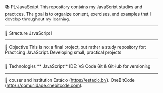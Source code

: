 📚 PL-JavaScript
This repository contains my JavaScript studies and practices. The goal is to organize content, exercises, and examples that I develop throughout my learning.

---

📂 Structure
JavaScript I

---

🚀 Objective
This is not a final project, but rather a study repository for:
Practicing JavaScript.
Developing small, practical projects

---

🔧 Technologies
** JavaScript**
IDE: VS Code
Git & GitHub for versioning

---

🏫 couser and institution
Estácio (https://estacio.br/).
OneBitCode (https://comunidade.onebitcode.com).
